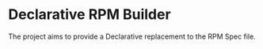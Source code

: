 # Declarative RPM Builder

The project aims to provide a Declarative replacement to the RPM Spec file.
